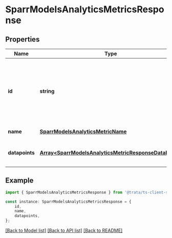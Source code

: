 # SparrModelsAnalyticsMetricsResponse


## Properties

Name | Type | Description | Notes
------------ | ------------- | ------------- | -------------
**id** | **string** | Unique identifier for the metric response. This will help co-relate the request and response | [default to undefined]
**name** | [**SparrModelsAnalyticsMetricName**](SparrModelsAnalyticsMetricName.md) |  | [default to undefined]
**datapoints** | [**Array&lt;SparrModelsAnalyticsMetricResponseDataPoint&gt;**](SparrModelsAnalyticsMetricResponseDataPoint.md) | List of data points for the metric response | [default to undefined]

## Example

```typescript
import { SparrModelsAnalyticsMetricsResponse } from '@trata/ts-client-sdk';

const instance: SparrModelsAnalyticsMetricsResponse = {
    id,
    name,
    datapoints,
};
```

[[Back to Model list]](../README.md#documentation-for-models) [[Back to API list]](../README.md#documentation-for-api-endpoints) [[Back to README]](../README.md)
